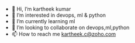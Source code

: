 - 👋 Hi, I’m kartheek kumar
- 👀 I’m interested in devops, ml & python
- 🌱 I’m currently learning ml
- 💞️ I’m looking to collaborate on devops,ml,python
- 📫 How to reach me kartheek.c@zoho.com

<!---
kartheekkumarc/kartheekkumarc is a ✨ special ✨ repository because its `README.md` (this file) appears on your GitHub profile.
You can click the Preview link to take a look at your changes.
--->
